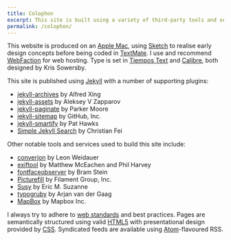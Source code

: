 ```yaml
---
title: Colophon
excerpt: This site is built using a variety of third-party tools and services.
permalink: /colophon/
---
```

This website is produced on an [Apple Mac][1], using [Sketch][2] to realise early design concepts before being coded in [TextMate][3]. I use and recommend [WebFaction][4] for web hosting. Type is set in [Tiempos Text][5] and [Calibre][6], both designed by Kris Sowersby.

This site is published using [Jekyll][7] with a number of supporting plugins:

  * [jekyll-archives][8] by Alfred Xing
  * [jekyll-assets][9] by Aleksey V Zapparov
  * [jekyll-paginate][10] by Parker Moore
  * [jekyll-sitemap][11] by GitHub, Inc.
  * [jekyll-smartify][12] by Pat Hawks
  * [Simple Jekyll Search][13] by Christian Fei

Other notable tools and services used to build this site include:

  * [converjon][14] by Leon Weidauer
  * [exiftool][15] by Matthew McEachen and Phil Harvey
  * [fontfaceobserver][16] by Bram Stein
  * [Picturefill][17] by Filament Group, Inc.
  * [Susy][18] by Eric M. Suzanne
  * [typogruby][19] by Arjan van der Gaag
  * [MapBox][20] by Mapbox Inc.

I always try to adhere to [web standards][21] and best practices. Pages are semantically structured using valid [HTML5][22] with presentational design provided by [CSS][23]. Syndicated feeds are available using [Atom][24]-flavoured RSS.

[1]: http://apple.com/macbook-pro/
[2]: http://bohemiancoding.com/sketch/
[3]: http://macromates.com/
[4]: https://webfaction.com/?aid=42929
[5]: https://klim.co.nz/retail-fonts/tiempos-text/
[6]: https://klim.co.nz/retail-fonts/calibre/
[7]: http://jekyllrb.com/
[8]: https://rubygems.org/gems/jekyll-archives
[9]: https://rubygems.org/gems/jekyll-assets
[10]: https://rubygems.org/gems/jekyll-paginate
[11]: https://rubygems.org/gems/jekyll-sitemap
[12]: https://rubygems.org/gems/jekyll-smartify
[13]: https://github.com/christian-fei/Simple-Jekyll-Search
[14]: https://github.com/berlinonline/converjon
[15]: https://rubygems.org/gems/exiftool
[16]: https://npmjs.com/package/fontfaceobserver
[17]: https://scottjehl.github.io/picturefill/
[18]: http://susy.oddbird.net
[19]: https://rubygems.org/gems/typogruby
[20]: http://mapbox.com/
[21]: http://webstandards.org/
[22]: http://w3.org/TR/html5/
[23]: http://w3.org/Style/CSS/
[24]: http://atomenabled.org/
